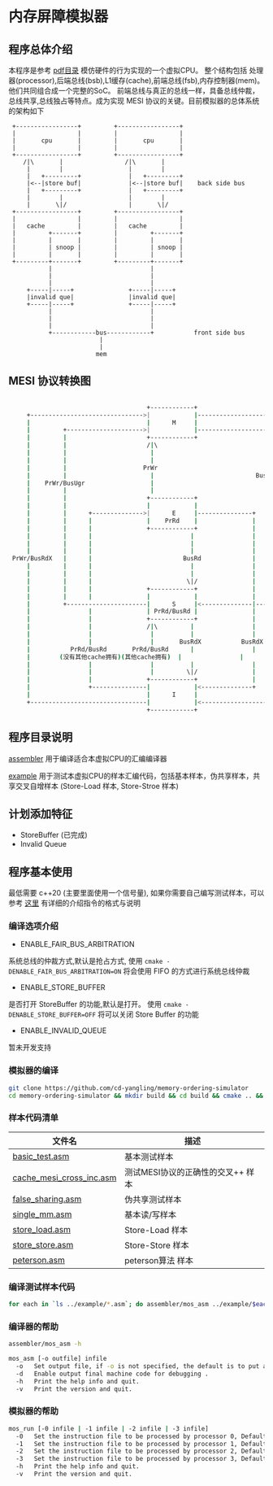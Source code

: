# 内存屏障模拟器

## 程序总体介绍
本程序是参考 [pdf目录](https://github.com/cd-yangling/memory-ordering-simulator/tree/main/pdf) 模仿硬件的行为实现的一个虚拟CPU。
整个结构包括 处理器(processor),后端总线(bsb),L1缓存(cache),前端总线(fsb),内存控制器(mem)。他们共同组合成一个完整的SoC。
前端总线与真正的总线一样，具备总线仲裁，总线共享,总线独占等特点。成为实现 MESI 协议的关键。目前模拟器的总体系统的架构如下


     +-----------------+         +-----------------+
     |                 |         |                 |
     |       cpu       |         |       cpu       |
     |                 |         |                 |
     +-----------------+         +-----------------+
        /|\       |                 /|\       |
         |        |                  |        |
         |   +---------+             |   +---------+
         |<--|store buf|             |<--|store buf|    back side bus
         |   +---------+             |   +---------+
         |        |                  |        | 
         |       \|/                 |       \|/
     +-----------------+         +-----------------+
     |                 |         |                 |
     |   cache         |         |   cache         |
     |         +-------+         |         +-------+
     |         |       |         |         |       |
     |         | snoop |         |         | snoop |
     |         |       |         |         |       |
     +---------+-------+         +---------+-------+
               |                           |
               |                           |
               |                           |
         +-----|-----+               +-----|-----+
         |invalid que|               |invalid que|
         +-----|-----+               +-----|-----+
               |                           |
               |                           |
               |                           |
               +------------bus------------+           front side bus
                             |
                             |
                            mem

## MESI 协议转换图

```bash

                                      +------------+                                            
     +------------------------------->|            |-------------------------------+              
     |                                |      M     |                               |              
     |         +--------------------->|            |----------------------+        |              
     |         |                      +------------+                      |        |              
     |         |                      /|\                                 |        |              
     |         |                       |                                  |        |              
     |         |                       |                                  |        |              
     |         |                     PrWr                                 |        |              
     |         |                       |                            BusRd/Flush    |              
     |    PrWr/BusUgr                  |                                  |        |              
     |         |                       |                                  |        |              
     |         |                      +------------+                      |        |              
     |         |                      |            |                      |        |              
     |         |      +-------------->|      E     |---------------+      |        |              
     |         |      |               |    PrRd    |               |      |        |              
     |         |      |               +------------+               |      |        |              
     |         |      |                           |                |      |        |              
     |         |      |                           |                |      |        |              
     |         |      |                           |                |      |        |              
 PrWr/BusRdX   |      |                         BusRd              |      |   BusRdX/Flush        
     |         |      |                           |                |      |        |              
     |         |      |                           |                |      |        |              
     |         |      |                          \|/               |      |        |              
     |         |      |               +------------+               |      |        |              
     |         |      |               |            |               |      |        |              
     |         +----------------------|      S     |<--------------|------+        |              
     |                |               | PrRd/BusRd |               |               |              
     |                |               +------------+               |               |              
     |                |               /|\         |                |               |              
     |                |                |          |                |               |              
     |                |                |       BusRdX           BusRdX             |              
     |           PrRd/BusRd       PrRd/BusRd      |                |               |              
     |        (没有其他cache拥有)(其他cache拥有)  |                |               |              
     |                |                |          |                |               |              
     |                |                |         \|/               |               |              
     |                |               +------------+               |               |              
     |                +---------------|            |<--------------+               |              
     |                                |      I     |                               |              
     +--------------------------------|            |<------------------------------+              
                                      +------------+                                              

```



## 程序目录说明

[assembler](https://github.com/cd-yangling/memory-ordering-simulator/tree/main/assembler) 用于编译适合本虚拟CPU的汇编编译器

[example](https://github.com/cd-yangling/memory-ordering-simulator/tree/main/example) 用于测试本虚拟CPU的样本汇编代码，包括基本样本，伪共享样本，共享交叉自增样本 (Store-Load 样本, Store-Stroe 样本) 

## 计划添加特征

* StoreBuffer (已完成)
* Invalid Queue

## 程序基本使用

最低需要 c++20 (主要里面使用一个信号量), 如果你需要自己编写测试样本，可以参考 [这里](https://github.com/cd-yangling/memory-ordering-simulator/blob/main/instruction.h) 有详细的介绍指令的格式与说明

### 编译选项介绍

* ENABLE_FAIR_BUS_ARBITRATION

系统总线的仲裁方式,默认是抢占方式, 使用 `cmake -DENABLE_FAIR_BUS_ARBITRATION=ON` 将会使用 FIFO 的方式进行系统总线仲裁

* ENABLE_STORE_BUFFER

是否打开 StoreBuffer 的功能,默认是打开。 使用 `cmake -DENABLE_STORE_BUFFER=OFF` 将可以关闭 Store Buffer 的功能

* ENABLE_INVALID_QUEUE

暂未开发支持


### 模拟器的编译
```bash
git clone https://github.com/cd-yangling/memory-ordering-simulator
cd memory-ordering-simulator && mkdir build && cd build && cmake .. && make
```

### 样本代码清单

|文件名|描述|
|-----|---|
|[basic_test.asm](https://github.com/cd-yangling/memory-ordering-simulator/blob/main/example/basic_test.asm) |  基本测试样本 |
|[cache_mesi_cross_inc.asm](https://github.com/cd-yangling/memory-ordering-simulator/blob/main/example/cache_mesi_cross_inc.asm) |  测试MESI协议的正确性的交叉++ 样本 |
|[false_sharing.asm](https://github.com/cd-yangling/memory-ordering-simulator/blob/main/example/false_sharing.asm) |  伪共享测试样本 |
|[single_mm.asm](https://github.com/cd-yangling/memory-ordering-simulator/blob/main/example/single_mm.asm) |  基本读/写样本 |
|[store_load.asm](https://github.com/cd-yangling/memory-ordering-simulator/blob/main/example/store_load.asm) | Store-Load 样本 |
|[store_store.asm](https://github.com/cd-yangling/memory-ordering-simulator/blob/main/example/store_store.asm) | Store-Store 样本 |
|[peterson.asm](https://github.com/cd-yangling/memory-ordering-simulator/blob/main/example/peterson.asm) | peterson算法 样本 |

### 编译测试样本代码
```bash
for each in `ls ../example/*.asm`; do assembler/mos_asm ../example/$each -o `basename $each .asm`.bin;  done
```

### 编译器的帮助

```bash
assembler/mos_asm -h

mos_asm [-o outfile] infile
  -o   Set output file, if -o is not specified, the default is to put an executable file in a.out.
  -d   Enable output final machine code for debugging .
  -h   Print the help info and quit.
  -v   Print the version and quit.
```

### 模拟器的帮助

```bash
mos_run [-0 infile | -1 infile | -2 infile | -3 infile]
  -0   Set the instruction file to be processed by processor 0, Default file is a.out.
  -1   Set the instruction file to be processed by processor 1, Default file is a.out.
  -2   Set the instruction file to be processed by processor 2, Default file is a.out.
  -3   Set the instruction file to be processed by processor 3, Default file is a.out.
  -h   Print the help info and quit.
  -v   Print the version and quit.
```


    